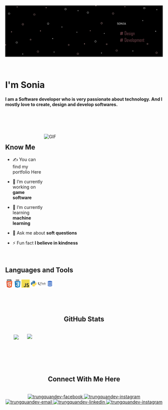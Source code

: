 

![I am a Software developer](https://github.com/El-Uwamahoro/El-Uwamahoro/blob/main/MacBook%20Pro%2014_%20-%202.png)

&nbsp;


<h1 align="left"> I'm Sonia</h1>
<h4 align="left">I am a Software developer who is very passionate about technology. And I mostly love to create, design and develop softwares.</h4>
<br />
<br />
&nbsp;
<br />
<br />



<img align="right" alt="GIF" src="https://i.pinimg.com/originals/13/ae/59/13ae593c39163baf0bc2a393c6f4f705.gif" width="380" height="290" />


## Know Me 
- ✍ You can find my portfolio Here

- 🔭 I’m currently working on **game software**

- 🌱 I’m currently learning **machine learning**

- 💬 Ask me about **soft questions**

- ⚡ Fun fact **I believe in kindness**


<br />


## Languages and Tools


<img align="left" alt="HTML5" width="26px" src="https://raw.githubusercontent.com/github/explore/80688e429a7d4ef2fca1e82350fe8e3517d3494d/topics/html/html.png" />
<img align="left" alt="CSS3" width="26px" src="https://raw.githubusercontent.com/github/explore/80688e429a7d4ef2fca1e82350fe8e3517d3494d/topics/css/css.png" />
<img align="left" alt="JavaScript" width="26px" src="https://raw.githubusercontent.com/github/explore/80688e429a7d4ef2fca1e82350fe8e3517d3494d/topics/javascript/javascript.png" />
<img align="left" alt="python" width="26px" src="https://raw.githubusercontent.com/github/explore/80688e429a7d4ef2fca1e82350fe8e3517d3494d/topics/python/python.png" />
<img align="left" alt="flask" width="26px" src="https://raw.githubusercontent.com/github/explore/80688e429a7d4ef2fca1e82350fe8e3517d3494d/topics/flask/flask.png" />
<img align="left" alt="SQL" width="26px" src="https://raw.githubusercontent.com/github/explore/80688e429a7d4ef2fca1e82350fe8e3517d3494d/topics/sql/sql.png" />

<br />
<br />
&nbsp;
<br />
<br />


<br>
<h2 align="center">GitHub Stats </h2>
<!-- https://github.com/anuraghazra/github-readme-stats -->
<br>
<div align=center>
  <a href="#" title="Trungquandev">
    <img width="315" align="center" src="https://github-readme-stats.vercel.app/api/top-langs/?username=el-uwamahoro&hide=c%23,powershell,Mathematica,Ruby,Objective-C,Objective-C%2b%2b,Cuda&title_color=7A4951&text_color=ffffff&icon_color=61dafb&bg_color=20232a&langs_count=8&layout=compact&border_color=61dafb&hide_border=true" />
  </a>
  <a href="#" title="Trungquandev">
    <img align="right" width="434" src="https://github-readme-stats.vercel.app/api?username=el-uwamahoro&show_icons=true&theme=react&title_color=7A4951&border_color=ffffff&hide_border=true" />
  </a>
</div>

<br>

 


<br />
<br />
&nbsp;
<br />
<br />

<h2 align="center">Connect With Me Here</h2>
<br>
<!-- https://icons8.com -->
<div align="center">
  <a href="#" target="blank">
    <img src="https://img.icons8.com/plasticine/2x/facebook.png" alt="trungquandev-facebook" width="80" height="80" />
  </a>
  <a href="#" target="blank">
    <img src="https://img.icons8.com/plasticine/2x/instagram-new--v1.png" alt="trungquandev-instagram" width="80" height="80"/>
  </a>
   <a href="#" target="top">
    <img src="https://img.icons8.com/plasticine/2x/twitter-squared.png" alt="trungquandev-email" width="80" height="80"/>
  </a>
   <a href="#" target="blank">
    <img src="https://img.icons8.com/plasticine/2x/linkedin.png" alt="trungquandev-linkedin" width="80" height="80"/>
  </a>
  <a href="#" target="blank">
    <img src="https://img.icons8.com/plasticine/344/pinterest--v1.png" alt="trungquandev-instagram" width="80" height="80"/>
  </a>
 
</div>

<br>


